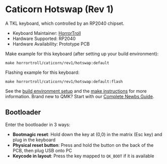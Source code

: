 # Caticorn Hotswap (Rev 1)

A TKL keyboard, which controlled by an RP2040 chipset.

* Keyboard Maintainer: [HorrorTroll](https://github.com/HorrorTroll)
* Hardware Supported: RP2040
* Hardware Availability: Prototype PCB

Make example for this keyboard (after setting up your build environment):

    make horrortroll/caticorn/rev1/hotswap:default

Flashing example for this keyboard:

    make horrortroll/caticorn/rev1/hotswap:default:flash

See the [build environment setup](https://docs.qmk.fm/#/getting_started_build_tools) and the [make instructions](https://docs.qmk.fm/#/getting_started_make_guide) for more information. Brand new to QMK? Start with our [Complete Newbs Guide](https://docs.qmk.fm/#/newbs).

## Bootloader

Enter the bootloader in 3 ways:

* **Bootmagic reset**: Hold down the key at (0,0) in the matrix (Esc key) and plug in the keyboard
* **Physical reset button**: Press and hold the button on the back of the PCB, then plug USB onto PC
* **Keycode in layout**: Press the key mapped to `QK_BOOT` if it is available
